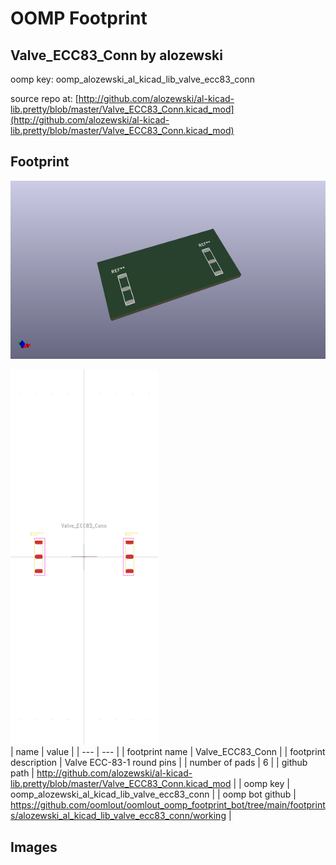# OOMP Footprint  
## Valve_ECC83_Conn  by alozewski  
  
oomp key: oomp_alozewski_al_kicad_lib_valve_ecc83_conn  
  
source repo at: [http://github.com/alozewski/al-kicad-lib.pretty/blob/master/Valve_ECC83_Conn.kicad_mod](http://github.com/alozewski/al-kicad-lib.pretty/blob/master/Valve_ECC83_Conn.kicad_mod)  
## Footprint  
  
[![working_kicad_pcb_3d.png](working_kicad_pcb_3d_600.png)](working_kicad_pcb_3d.png)  
  
[![working.png](working_600.png)](working.png)  
| name | value | 
| --- | --- | 
| footprint name | Valve_ECC83_Conn | 
| footprint description | Valve ECC-83-1 round pins | 
| number of pads | 6 | 
| github path | http://github.com/alozewski/al-kicad-lib.pretty/blob/master/Valve_ECC83_Conn.kicad_mod | 
| oomp key | oomp_alozewski_al_kicad_lib_valve_ecc83_conn | 
| oomp bot github | https://github.com/oomlout/oomlout_oomp_footprint_bot/tree/main/footprints/alozewski_al_kicad_lib_valve_ecc83_conn/working | 
## Images  
